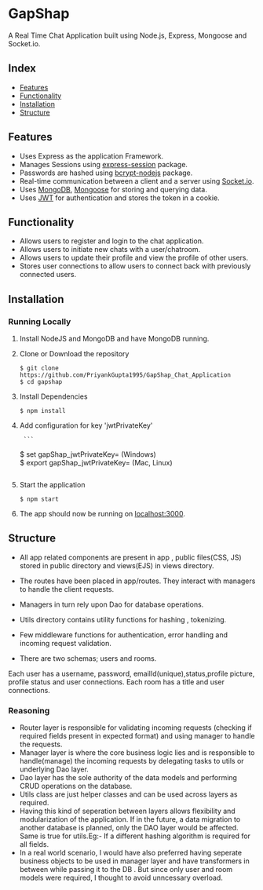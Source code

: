 # GapShap

A Real Time Chat Application built using Node.js, Express, Mongoose and Socket.io.

## Index
+ [Features](#features)
+ [Functionality](#features)
+ [Installation](#installation)
+ [Structure](#Structure)

## Features<a name="features"></a>
+ Uses Express as the application Framework.
+ Manages Sessions using [express-session](https://github.com/expressjs/session) package.
+ Passwords are hashed using [bcrypt-nodejs](https://github.com/shaneGirish/bcrypt-nodejs) package.
+ Real-time communication between a client and a server using [Socket.io](https://github.com/socketio/socket.io).
+ Uses [MongoDB](https://github.com/mongodb/mongo), [Mongoose](https://github.com/Automattic/mongoose) for storing and querying data.
+ Uses [JWT](https://jwt.io/) for authentication and stores the token in a cookie.

## Functionality<a name="features"></a>
+ Allows users to register and login to the chat application.
+ Allows users to initiate new chats with a user/chatroom.
+ Allows users to update their profile and view the profile of other users.
+ Stores user connections to allow users to connect back with previously connected users.

## Installation<a name="installation"></a>
### Running Locally

1. Install NodeJS and MongoDB and have MongoDB running.

2. Clone or Download the repository

	```
	$ git clone https://github.com/PriyankGupta1995/GapShap_Chat_Application
	$ cd gapshap
	```
3. Install Dependencies

	```
	$ npm install
	```
4. Add configuration for key 'jwtPrivateKey'

        ```
	 $ set gapShap_jwtPrivateKey=<secretKey> (Windows)        
	 $ export gapShap_jwtPrivateKey=<secretKey> (Mac, Linux)
	```
5. Start the application

	```
	$ npm start
	```
6. The app should now be running on [localhost:3000](http://localhost:3000/).

## Structure<a name="Structure"></a>

+ All app related components are present in app , public files(CSS, JS) stored in public directory and views(EJS) in views directory.
+ The routes have been placed in app/routes. They interact with managers to handle the client requests. 
+ Managers in turn rely upon Dao for database operations.
+ Utils directory contains utility functions for hashing , tokenizing.
+ Few middleware functions for authentication, error handling and incoming request validation.

+ There are two schemas; users and rooms. 

Each user has a username, password, emailId(unique),status,profile picture, profile status and user connections.
Each room has a title and user connections. 

### Reasoning 

+ Router layer is responsible for validating incoming requests (checking if required fields present in expected format) and using manager to 
handle the requests. 
+ Manager layer is where the core business logic lies and is responsible to handle(manage) the incoming requests by delegating tasks to utils or underlying Dao layer.
+ Dao layer has the sole authority of the data models and performing CRUD operations on the database.
+ Utils class are just helper classes and can be used across layers as required.
+ Having this kind of seperation between layers allows flexibility and modularization of the application. If in the future, a data migration to another database is 
planned, only the DAO layer would be affected. Same is true for utils.Eg:- If a different hashing algorithm is required for all fields.
+ In a real world scenario, I would have also preferred having seperate business objects to be used in manager layer and have transformers in between while passing it to the DB 
. But since only user and room models were required, I thought to avoid unncessary overload.


 
